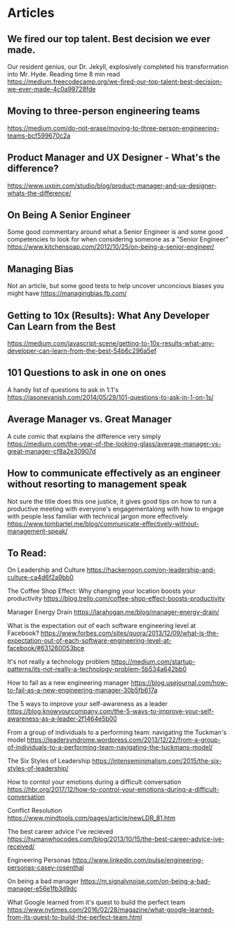 # Articles


## We fired our top talent. Best decision we ever made.
Our resident genius, our Dr. Jekyll, explosively completed his transformation into Mr. Hyde.
Reading time
8 min read
https://medium.freecodecamp.org/we-fired-our-top-talent-best-decision-we-ever-made-4c0a99728fde


## Moving to three-person engineering teams
https://medium.com/do-not-erase/moving-to-three-person-engineering-teams-bcf599670c2a


## Product Manager and UX Designer - What's the difference?
https://www.uxpin.com/studio/blog/product-manager-and-ux-designer-whats-the-difference/


## On Being A Senior Engineer
Some good commentary around what a Senior Engineer is and some good competencies to look for when considering someone as a "Senior Engineer"
https://www.kitchensoap.com/2012/10/25/on-being-a-senior-engineer/


## Managing Bias
Not an article, but some good tests to help uncover unconcious biases you might have
https://managingbias.fb.com/

## Getting to 10x (Results): What Any Developer Can Learn from the Best
https://medium.com/javascript-scene/getting-to-10x-results-what-any-developer-can-learn-from-the-best-54b6c296a5ef

## 101 Questions to ask in one on ones
A handy list of questions to ask in 1:1's
https://jasonevanish.com/2014/05/29/101-questions-to-ask-in-1-on-1s/

## Average Manager vs. Great Manager
A cute comic that explains the difference very simply
https://medium.com/the-year-of-the-looking-glass/average-manager-vs-great-manager-cf8a2e30907d

## How to communicate effectively as an engineer without resorting to management speak
Not sure the title does this one justice, it gives good tips on how to run a productive meeting with everyone's engagementalong with how to engage with people less familiar with technical jargon more effectively.
https://www.tombartel.me/blog/communicate-effectively-without-management-speak/

## To Read:

On Leadership and Culture
https://hackernoon.com/on-leadership-and-culture-ca4d6f2a9bb0

The Coffee Shop Effect: Why changing your location boosts your productivity
https://blog.trello.com/coffee-shop-effect-boosts-productivity

Manager Energy Drain
https://larahogan.me/blog/manager-energy-drain/

What is the expectation out of each software engineering level at Facebook?
https://www.forbes.com/sites/quora/2013/12/09/what-is-the-expectation-out-of-each-software-engineering-level-at-facebook/#631260053bce

It's not really a technology problem
https://medium.com/startup-patterns/its-not-really-a-technology-problem-5b534a642bb0

How to fail as a new engineering manager
https://blog.usejournal.com/how-to-fail-as-a-new-engineering-manager-30b5fb617a

The 5 ways to improve your self-awareness as a leader
https://blog.knowyourcompany.com/the-5-ways-to-improve-your-self-awareness-as-a-leader-2f1464e5b00


From a group of individuals to a performing team: navigating the Tuckman's model
https://leadersyndrome.wordpress.com/2013/12/22/from-a-group-of-individuals-to-a-performing-team-navigating-the-tuckmans-model/


The Six Styles of Leadership
https://intenseminimalism.com/2015/the-six-styles-of-leadership/

How to corntol your emotions during a difficult conversation
https://hbr.org/2017/12/how-to-control-your-emotions-during-a-difficult-conversation

Conflict Resolution
https://www.mindtools.com/pages/article/newLDR_81.htm

The best career advice I've recieved
https://humanwhocodes.com/blog/2013/10/15/the-best-career-advice-ive-received/

Engineering Personas
https://www.linkedin.com/pulse/engineering-personas-casey-rosenthal

On being a bad manager
https://m.signalvnoise.com/on-being-a-bad-manager-e56e1fb3d9dc

What Google learned from it's quest to build the perfect team
https://www.nytimes.com/2016/02/28/magazine/what-google-learned-from-its-quest-to-build-the-perfect-team.html


